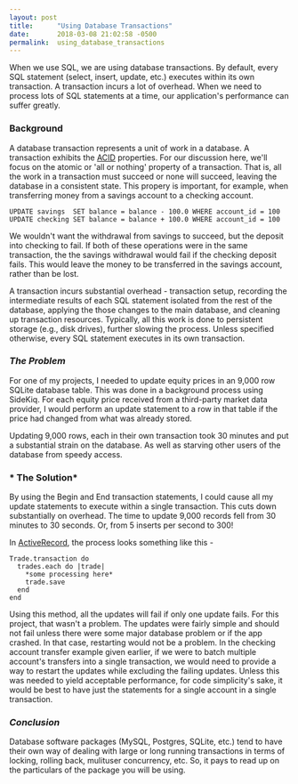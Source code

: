 ```yaml
---
layout: post
title:      "Using Database Transactions"
date:       2018-03-08 21:02:58 -0500
permalink:  using_database_transactions
---
```



When we use SQL, we are using database transactions. By default, every SQL statement (select, insert, update, etc.) executes within its own transaction. A transaction incurs a lot of overhead. When we need to process lots of SQL statements at a time, our application's performance can suffer greatly.
### Background
A database transaction represents a unit of work in a database. A transaction exhibits the [ACID](https://en.wikipedia.org/wiki/ACID) properties. For our discussion here, we'll focus on the atomic or 'all or nothing' property of a transaction. That is, all the work in a transaction must succeed or none will succeed, leaving the database in a consistent state. This propery is important, for example, when transferring money from a savings account to a checking account. 
```
UPDATE savings  SET balance = balance - 100.0 WHERE account_id = 100
UPDATE checking SET balance = balance + 100.0 WHERE account_id = 100
```
We wouldn't want the withdrawal from savings to succeed, but the deposit into checking to fail. If both of these operations were in the same transaction, the the savings withdrawal would fail if the checking deposit fails. This would leave the money to be transferred in the savings account, rather than be lost.

A transaction incurs substantial overhead - transaction setup, recording the intermediate results of each SQL statement isolated from the rest of the database, applying the those changes to the main database, and cleaning up transaction resources. Typically, all this work is done to persistent storage (e.g., disk drives), further slowing the process. Unless specified otherwise, every SQL statement executes in its own transaction.
### *The Problem*
For one of my projects, I needed to update equity prices in an 9,000 row SQLite database table. This was done in a background process using SideKiq. For each equity price received from a third-party market data provider, I would perform an update statement to a row in that table if the price had changed from what was already stored.

Updating 9,000 rows, each in their own transaction took 30 minutes and put a substantial strain on the database. As well as starving other users of the database from speedy access.
### * The Solution*
By using the Begin and End transaction statements, I could cause all my update statements to execute within a single transaction. This cuts down substantially on overhead. The time to update 9,000 records fell from 30 minutes to 30 seconds. Or, from 5 inserts per second to 300!

In [ActiveRecord](http://api.rubyonrails.org/v5.0/classes/ActiveRecord/Transactions/ClassMethods.html), the process looks something like this -

```
Trade.transaction do
  trades.each do |trade|
    *some processing here*
	trade.save
  end
end
```

Using this method, all the updates will fail if only one update fails.  For this project, that wasn't a problem. The updates were fairly simple and should not fail unless there were some major database problem or if the app crashed. In that case, restarting would not be a problem. In the checking account transfer example given earlier, if we were to batch multiple account's transfers into a single transaction, we would need to provide a way to restart the updates while excluding the failing updates. Unless this was needed to yield acceptable performance, for code simplicity's sake, it would be best to have just the statements for a single account in a single transaction.
### *Conclusion*
Database software packages (MySQL, Postgres, SQLite, etc.) tend to have their own way of dealing with large or long running transactions in terms of locking, rolling back, mulituser concurrency, etc. So, it pays to read up on the particulars of the package you will be using.

